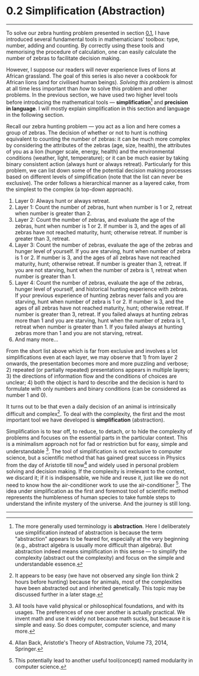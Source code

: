 # 0.2 Simplification (Abstraction)

-------------

To solve our zebra hunting problem presented in section [0.1](./0.1%20Computing.md), I have introduced several fundamental tools in mathematicians' toolbox: type, number, adding and counting. By correctly using these tools and memorising the procedure of calculation, one can easily calculate the number of zebras to facilitate decision making. 

However, I suppose our readers will never experience lives of lions at African grassland. The goal of this series is also never a cookbook for African lions (and for civilised human beings). *Solving this problem* is almost at all time less important than *how* to solve this problem and other problems. In the previous section, we have used two higher level tools before introducing the mathematical tools — **simplification**[^1] and **precision in language**. I will mostly explain simplification in this section and language in the following section.

Recall our zebra hunting problem — you act as a lion and here comes a group of zebras. The decision of whether or not to hunt is nothing equivalent to counting the number of zebras: it can be much more complex by considering the attributes of the zebras (age, size, health), the attributes of you as a lion (hunger scale, energy, health) and the environmental conditions (weather, light, temperature); or it can be much easier by taking binary consistent action (always hunt or always retreat). Particularly for this problem, we can list down some of the potential decision making processes based on different levels of simplification (note that the list can never be exclusive). The order follows a hierarchical manner as a layered cake, from the simplest to the complex (a top-down approach).

1. Layer 0: Always hunt or always retreat.
2. Layer 1: Count the number of zebras, hunt when number is 1 or 2, retreat when number is greater than 2.
3. Layer 2: Count the number of zebras, and evaluate the age of the zebras, hunt when number is 1 or 2. If number is 3, and the ages of all zebras have not reached maturity, hunt; otherwise retreat. If number is greater than 3, retreat.
4. Layer 3: Count the number of zebras, evaluate the age of the zebras and hunger level of yourself. If you are starving, hunt when number of zebra is 1 or 2. If number is 3, and the ages of all zebras have not reached maturity, hunt; otherwise retreat. If number is greater than 3, retreat. If you are not starving, hunt when the number of zebra is 1, retreat when number is greater than 1.
5. Layer 4: Count the number of zebras, evaluate the age of the zebras, hunger level of yourself, and historical hunting experience with zebras. If your previous experience of hunting zebras never fails and you are starving, hunt when number of zebra is 1 or 2. If number is 3, and the ages of all zebras have not reached maturity, hunt; otherwise retreat. If number is greater than 3, retreat. If you failed always at hunting zebras more than 1 and you are starving, hunt when the number of zebra is 1, retreat when number is greater than 1. If you failed always at hunting zebras more than 1 and you are not starving, retreat.
6. And many more...

From the short list above which is far from exclusive and involves a lot simplifications even at each layer, we may observe that 1) from layer 2 onwards, the presentation becomes more and more puzzling and verbose; 2) repeated (or partially repeated) presentations appears in multiple layers; 3) the directions of information flow and the conditions of choices are unclear; 4) both the object is hard to describe and the decision is hard to formulate with only numbers and binary conditions (can be considered as number 1 and 0). 

It turns out to be that even a daily decision of an animal is intrinsically difficult and complex[^2].  To deal with the complexity, the first and the most important tool we have developed is **simplification** (abstraction).

Simplification is to tear off, to reduce, to detach, or to hide the complexity of problems and focuses on the essential parts in the particular context. This is a minimalism approach not for fad or restriction but for easy, simple and understandable [^3]. The tool of simplification is not exclusive to computer science, but a scientific method that has gained great success in Physics from the day of Aristotle till now[^4] and widely used in personal problem solving and decision making. If the complexity is irrelevant to the context, we discard it; if it is indispensable, we hide and reuse it, just like we do not need to know how the air-conditioner work to use the air-conditioner [^5]. The idea under simplification as the first and foremost tool of scientific method represents the humbleness of human species to take fumble steps to understand the infinite mystery of the universe. And the journey is still long.

-------

[^1]: The more generally used terminology is **abstraction**. Here I deliberately use simplification instead of abstraction is because the term "abstraction" appears to be feared for, especially at the very beginning (e.g., abstract algebra is usually more difficult than algebra). But abstraction indeed means simplification in this sense — to simplify the complexity (abstract out the complexity) and focus on the simple and understandable essence.
[^2]: It appears to be easy (we have not observed any single lion think 2 hours before hunting) because for animals, most of the complexities have been abstracted out and inherited genetically. This topic may be discussed further in a later stage.
[^3]: All tools have valid physical or philosophical foundations, and with its usages. The preferences of one over another is actually practical. We invent math and use it widely not because math sucks, but because it is simple and easy. So does computer, computer science, and many more.
[^4]: Allan Back, Aristotle's Theory of Abstraction, Volume 73, 2014, Springer.
[^5]: This potentially lead to another useful tool(concept) named modularity in computer science.